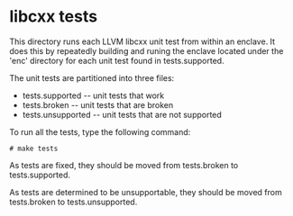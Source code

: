 libcxx tests
============

This directory runs each LLVM libcxx unit test from within an enclave. It does
this by repeatedly building and runing the enclave located under the 'enc' 
directory for each unit test found in tests.supported.

The unit tests are partitioned into three files:

* tests.supported -- unit tests that work
* tests.broken -- unit tests that are broken
* tests.unsupported -- unit tests that are not supported

To run all the tests, type the following command:

```
# make tests
```

As tests are fixed, they should be moved from tests.broken to tests.supported.

As tests are determined to be unsupportable, they should be moved from
tests.broken to tests.unsupported.



